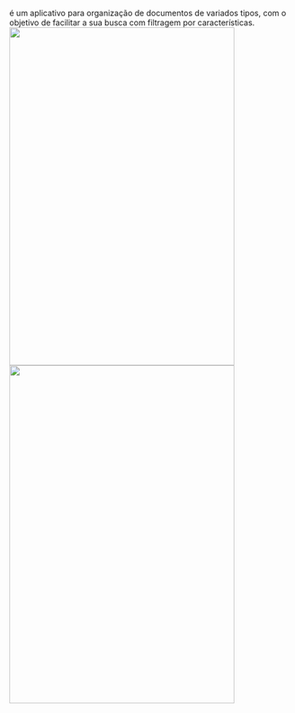 
é um aplicativo para organização de documentos de variados tipos, com o objetivo de facilitar a sua busca com filtragem por características.
<img align="left" height="600" width="400" src="Texto do seu parágrafo/1.jpg">
<br> 
<h1>     </h1>
<img align="left" height="600" width="400" src="Texto do seu parágrafo/2.jpg">
</br>
